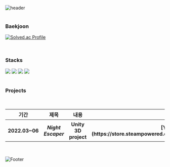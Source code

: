 
![header](https://capsule-render.vercel.app/api?type=egg&color=auto&height=48&section=header&text=Yannoo%20Hub&fontSize=36)
<br>
<br>



<h3>Baekjoon</h3>

  [![Solved.ac Profile](http://mazassumnida.wtf/api/generate_badge?boj=yannoo)](https://solved.ac/yannoo)

<br>



  <h3>Stacks</h3>


<div align="left">
  <img src="https://img.shields.io/badge/javascript-F7DF1E?style=for-the-badge&logo=javascript&logoColor=black" />
  <img src="https://img.shields.io/badge/C++-00599C?style=for-the-badge&logo=C%2B%2B&logoColor=white" />
  <img src="https://img.shields.io/badge/-C%23-239120?style=for-the-badge&logo=Csharp&logoColor=white" />
  <img src="https://img.shields.io/badge/Unity-100000?style=for-the-badge&logo=unity&logoColor=white" />
</div>

<br>

<h3>Projects</h3>
<br>





<div align="center">
  
  <table>
    <tr>
      <th>기간</th><th>제목</th><th>내용</th><th>비고</th>
    </tr>
    <tr>
      <th>2022.03~06</th><th><i>Night Escaper</i></th><th>Unity 3D project</th><th>[Yannoo](https://store.steampowered.com/app/1990620/Night_Escaper/)</th>
    </tr>
    
  </table>
  
</div>


<br>



![Footer](https://capsule-render.vercel.app/api?type=egg&color=auto&height=48&section=footer)
